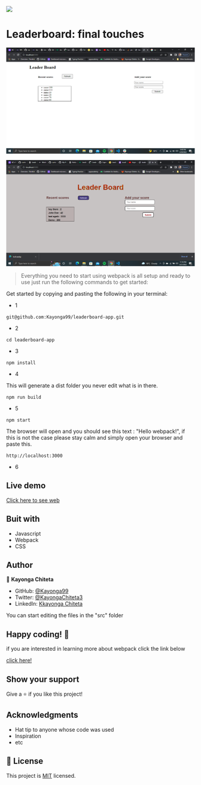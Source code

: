 ![](https://img.shields.io/badge/Microverse-blueviolet)

# Leaderboard: final touches



![Screenshot](./src/photos/Screenshot.png)

![Screenshot](./src/photos/Screenshot-1.png)
> Everything you need to start using webpack is all setup and ready to use just run the following commands to get started:

Get started by copying and pasting the following in your terminal: 

- 1 
```
git@github.com:Kayonga99/leaderboard-app.git
```
- 2

```
cd leaderboard-app
```

- 3
```
npm install
```

- 4

 This will generate a dist folder you never edit what is in there.
```
npm run build
```


- 5

```
npm start
```
The browser will open and you should see this text : "Hello webpack!", if this is not the case please stay calm and simply open your browser and paste this.
```
http://localhost:3000
```


- 6

## Live demo 

[Click here to see web](https://effervescent-strudel-50d587.netlify.app)

## Buit with
- Javascript
- Webpack
- CSS

## Author
 
 👤 **Kayonga Chiteta**

- GitHub: [@Kayonga99](https://github.com/Kayonga99)
- Twitter: [@KayongaChiteta3](https://twitter.com/KayongaChiteta3?t=gfILCjmltzGRZOx6FZ8-nQ&s=08)
- LinkedIn: [Kkayonga Chiteta](https://www.linkedin.com/in/kayonga-chiteta-776949227)

 You can start editing the files in the "src" folder

## Happy coding! 🌈

if you are interested in learning more about webpack click the link below

[click here!](https://webpack.js.org/guides/getting-started/)

## Show your support

Give a ⭐️ if you like this project!

## Acknowledgments

- Hat tip to anyone whose code was used
- Inspiration
- etc

## 📝 License

This project is [MIT](./MIT.md) licensed.
